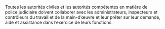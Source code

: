 Toutes les autorités civiles et les autorités compétentes en matière de police judiciaire doivent collaborer avec les administrateurs, inspecteurs et contrôleurs du travail et de la main-d’œuvre et leur prêter sur leur demande, aide et assistance dans l’exercice de leurs fonctions.